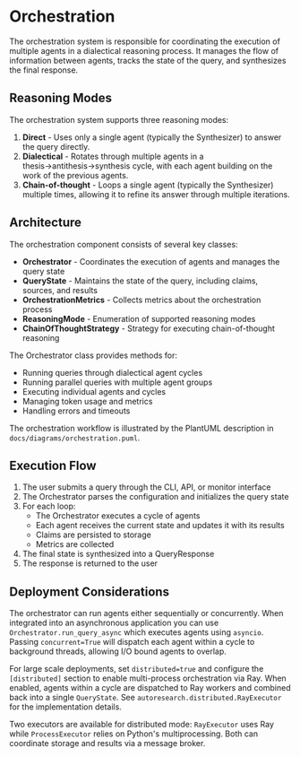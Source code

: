 # Orchestration

The orchestration system is responsible for coordinating the execution of multiple agents in a dialectical reasoning process. It manages the flow of information between agents, tracks the state of the query, and synthesizes the final response.

## Reasoning Modes

The orchestration system supports three reasoning modes:

1. **Direct** - Uses only a single agent (typically the Synthesizer) to answer the query directly.
2. **Dialectical** - Rotates through multiple agents in a thesis→antithesis→synthesis cycle, with each agent building on the work of the previous agents.
3. **Chain-of-thought** - Loops a single agent (typically the Synthesizer) multiple times, allowing it to refine its answer through multiple iterations.

## Architecture

The orchestration component consists of several key classes:

- **Orchestrator** - Coordinates the execution of agents and manages the query state
- **QueryState** - Maintains the state of the query, including claims, sources, and results
- **OrchestrationMetrics** - Collects metrics about the orchestration process
- **ReasoningMode** - Enumeration of supported reasoning modes
- **ChainOfThoughtStrategy** - Strategy for executing chain-of-thought reasoning

The Orchestrator class provides methods for:
- Running queries through dialectical agent cycles
- Running parallel queries with multiple agent groups
- Executing individual agents and cycles
- Managing token usage and metrics
- Handling errors and timeouts

The orchestration workflow is illustrated by the PlantUML description in `docs/diagrams/orchestration.puml`.

## Execution Flow

1. The user submits a query through the CLI, API, or monitor interface
2. The Orchestrator parses the configuration and initializes the query state
3. For each loop:
   - The Orchestrator executes a cycle of agents
   - Each agent receives the current state and updates it with its results
   - Claims are persisted to storage
   - Metrics are collected
4. The final state is synthesized into a QueryResponse
5. The response is returned to the user

## Deployment Considerations

The orchestrator can run agents either sequentially or concurrently.  When
integrated into an asynchronous application you can use
`Orchestrator.run_query_async` which executes agents using `asyncio`.  Passing
`concurrent=True` will dispatch each agent within a cycle to background
threads, allowing I/O bound agents to overlap.

For large scale deployments, set `distributed=true` and configure the
`[distributed]` section to enable multi-process orchestration via Ray. When
enabled, agents within a cycle are dispatched to Ray workers and combined back
into a single `QueryState`. See `autoresearch.distributed.RayExecutor` for the
implementation details.

Two executors are available for distributed mode: `RayExecutor` uses Ray while `ProcessExecutor` relies on Python's multiprocessing. Both can coordinate storage and results via a message broker.
